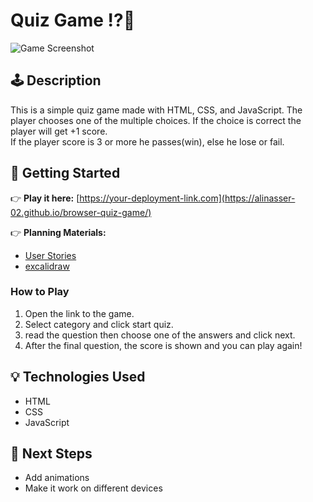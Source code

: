 # Quiz Game ⁉️🧠

![Game Screenshot](./assets/screenshot.png)

## 🕹️ Description

This is a simple quiz game made with HTML, CSS, and JavaScript. 
The player chooses one of the multiple choices. If the choice is correct the player will get +1 score.  
If the player score is 3 or more he passes(win), else he lose or fail.

## 🚀 Getting Started

👉 **Play it here:** [https://your-deployment-link.com](https://alinasser-02.github.io/browser-quiz-game/)

👉 **Planning Materials:**
- [User Stories](./planning/user-stories.md)
- [excalidraw](./planning/excalidraw.png)

### How to Play
1. Open the link to the game.
2. Select category and click start quiz.
3. read the question then choose one of the answers and click next.
4. After the final question, the score is shown and you can play again!

## 💡 Technologies Used

- HTML
- CSS
- JavaScript

## 🚧 Next Steps

- Add animations
- Make it work on different devices